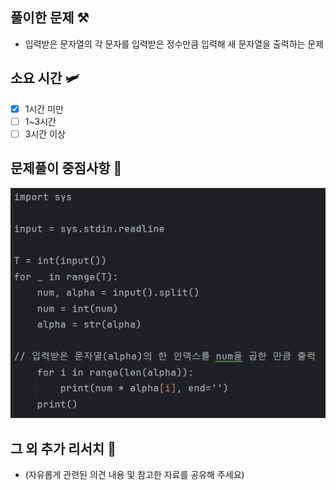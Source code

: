 ## 풀이한 문제 ⚒️
- 입력받은 문자열의 각 문자를 입력받은 정수만큼 입력해 새 문자열을 출력하는 문제

## 소요 시간 🛩️
- [X] 1시간 미만
- [ ] 1~3시간
- [ ] 3시간 이상

## 문제풀이 중점사항 🤔
![img.png](img.png)

## 그 외 추가 리서치 🚀
- (자유롭게 관련된 의견 내용 및 참고한 자료를 공유해 주세요)

